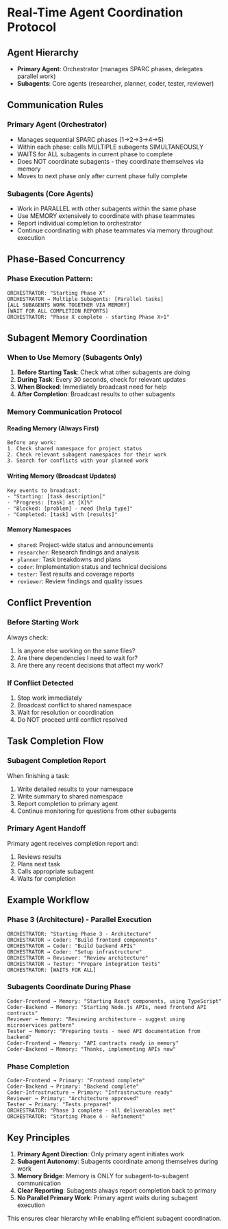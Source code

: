 # Real-Time Agent Coordination Protocol

## Agent Hierarchy
- **Primary Agent**: Orchestrator (manages SPARC phases, delegates parallel work)
- **Subagents**: Core agents (researcher, planner, coder, tester, reviewer)

## Communication Rules

### Primary Agent (Orchestrator)
- Manages sequential SPARC phases (1→2→3→4→5)
- Within each phase: calls MULTIPLE subagents SIMULTANEOUSLY
- WAITS for ALL subagents in current phase to complete
- Does NOT coordinate subagents - they coordinate themselves via memory
- Moves to next phase only after current phase fully complete

### Subagents (Core Agents)
- Work in PARALLEL with other subagents within the same phase
- Use MEMORY extensively to coordinate with phase teammates
- Report individual completion to orchestrator
- Continue coordinating with phase teammates via memory throughout execution

## Phase-Based Concurrency

### Phase Execution Pattern:
```
ORCHESTRATOR: "Starting Phase X"
ORCHESTRATOR → Multiple Subagents: [Parallel tasks]
[ALL SUBAGENTS WORK TOGETHER VIA MEMORY]
[WAIT FOR ALL COMPLETION REPORTS]
ORCHESTRATOR: "Phase X complete - starting Phase X+1"
```

## Subagent Memory Coordination

### When to Use Memory (Subagents Only)
1. **Before Starting Task**: Check what other subagents are doing
2. **During Task**: Every 30 seconds, check for relevant updates
3. **When Blocked**: Immediately broadcast need for help
4. **After Completion**: Broadcast results to other subagents

### Memory Communication Protocol

#### Reading Memory (Always First)
```
Before any work:
1. Check shared namespace for project status
2. Check relevant subagent namespaces for their work
3. Search for conflicts with your planned work
```

#### Writing Memory (Broadcast Updates)
```
Key events to broadcast:
- "Starting: [task description]"
- "Progress: [task] at [X]%"
- "Blocked: [problem] - need [help type]"
- "Completed: [task] with [results]"
```

#### Memory Namespaces
- `shared`: Project-wide status and announcements
- `researcher`: Research findings and analysis
- `planner`: Task breakdowns and plans
- `coder`: Implementation status and technical decisions
- `tester`: Test results and coverage reports
- `reviewer`: Review findings and quality issues

## Conflict Prevention

### Before Starting Work
Always check:
1. Is anyone else working on the same files?
2. Are there dependencies I need to wait for?
3. Are there any recent decisions that affect my work?

### If Conflict Detected
1. Stop work immediately
2. Broadcast conflict to shared namespace
3. Wait for resolution or coordination
4. Do NOT proceed until conflict resolved

## Task Completion Flow

### Subagent Completion Report
When finishing a task:
1. Write detailed results to your namespace
2. Write summary to shared namespace
3. Report completion to primary agent
4. Continue monitoring for questions from other subagents

### Primary Agent Handoff
Primary agent receives completion report and:
1. Reviews results
2. Plans next task
3. Calls appropriate subagent
4. Waits for completion

## Example Workflow

### Phase 3 (Architecture) - Parallel Execution
```
ORCHESTRATOR: "Starting Phase 3 - Architecture"
ORCHESTRATOR → Coder: "Build frontend components"
ORCHESTRATOR → Coder: "Build backend APIs"  
ORCHESTRATOR → Coder: "Setup infrastructure"
ORCHESTRATOR → Reviewer: "Review architecture"
ORCHESTRATOR → Tester: "Prepare integration tests"
ORCHESTRATOR: [WAITS FOR ALL]
```

### Subagents Coordinate During Phase
```
Coder-Frontend → Memory: "Starting React components, using TypeScript"
Coder-Backend → Memory: "Starting Node.js APIs, need frontend API contracts"
Reviewer → Memory: "Reviewing architecture - suggest using microservices pattern"
Tester → Memory: "Preparing tests - need API documentation from backend"
Coder-Frontend → Memory: "API contracts ready in memory"
Coder-Backend → Memory: "Thanks, implementing APIs now"
```

### Phase Completion
```
Coder-Frontend → Primary: "Frontend complete"
Coder-Backend → Primary: "Backend complete"
Coder-Infrastructure → Primary: "Infrastructure ready"
Reviewer → Primary: "Architecture approved"
Tester → Primary: "Tests prepared"
ORCHESTRATOR: "Phase 3 complete - all deliverables met"
ORCHESTRATOR: "Starting Phase 4 - Refinement"
```

## Key Principles

1. **Primary Agent Direction**: Only primary agent initiates work
2. **Subagent Autonomy**: Subagents coordinate among themselves during work
3. **Memory Bridge**: Memory is ONLY for subagent-to-subagent communication
4. **Clear Reporting**: Subagents always report completion back to primary
5. **No Parallel Primary Work**: Primary agent waits during subagent execution

This ensures clear hierarchy while enabling efficient subagent coordination.